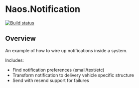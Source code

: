 # Naos.Notification

[![Build status](https://ci.appveyor.com/api/projects/status/637lo1k53q9mu4er?svg=true)](https://ci.appveyor.com/project/Naos-Project/naos-notification)

## Overview
An example of how to wire up notifications inside a system.

Includes:
 * Find notification preferences (email/text/etc)
 * Transform notification to delivery vehicle specific structure
 * Send with resend support for failures